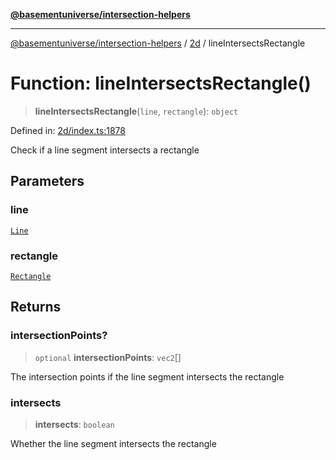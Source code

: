 [**@basementuniverse/intersection-helpers**](../../README.md)

***

[@basementuniverse/intersection-helpers](../../README.md) / [2d](../README.md) / lineIntersectsRectangle

# Function: lineIntersectsRectangle()

> **lineIntersectsRectangle**(`line`, `rectangle`): `object`

Defined in: [2d/index.ts:1878](https://github.com/basementuniverse/intersection-helpers/blob/d942e5cf9ee51dc3854d6fbfe1d84a7ecd83c1ca/src/2d/index.ts#L1878)

Check if a line segment intersects a rectangle

## Parameters

### line

[`Line`](../types/type-aliases/Line.md)

### rectangle

[`Rectangle`](../types/type-aliases/Rectangle.md)

## Returns

### intersectionPoints?

> `optional` **intersectionPoints**: `vec2`[]

The intersection points if the line segment intersects the rectangle

### intersects

> **intersects**: `boolean`

Whether the line segment intersects the rectangle
